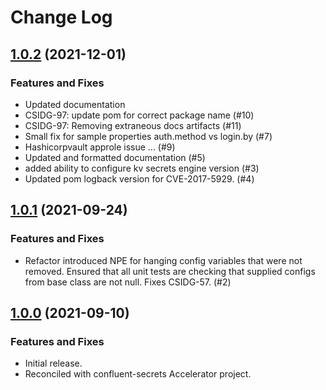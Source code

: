 # Change Log

## [1.0.2](https://github.com/confluentinc/csid-config-providers/releases/tag/1.0.2) (2021-12-01)

### Features and Fixes
 - Updated documentation
 - CSIDG-97: update pom for correct package name (#10)
 - CSIDG-97: Removing extraneous docs artifacts (#11)
 - Small fix for sample properties auth.method vs login.by (#7)
 - Hashicorpvault approle issue ... (#9)
 - Updated and formatted documentation (#5)
 - added ability to configure kv secrets engine version (#3)
 - Updated pom logback version for CVE-2017-5929. (#4)

## [1.0.1](https://github.com/confluentinc/csid-config-providers/releases/tag/1.0.1) (2021-09-24)

### Features and Fixes
- Refactor introduced NPE for hanging config variables that were not removed. Ensured that all unit tests are checking that supplied configs from base class are not null. Fixes CSIDG-57. (#2)

## [1.0.0](https://github.com/confluentinc/csid-config-providers/releases/tag/1.0.0) (2021-09-10)

### Features and Fixes
- Initial release.
- Reconciled with confluent-secrets Accelerator project.

